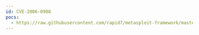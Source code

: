 ```yaml
---
id: CVE-2006-0988
pocs:
  - https://raw.githubusercontent.com/rapid7/metasploit-framework/master/modules/auxiliary/scanner/dns/dns_amp.rb
---
```

